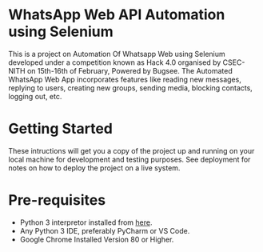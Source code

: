 # WhatsApp Web API Automation using Selenium
This is a project on Automation Of Whatsapp Web using Selenium developed under a competition known as Hack 4.0 organised by CSEC-NITH on 15th-16th of February, Powered by Bugsee. The Automated WhatsApp Web App incorporates features like reading new messages, replying to users, creating new groups, sending media, blocking contacts, logging out, etc.
# Getting Started
These intructions will get you a copy of the project up and running on your local machine for development and testing purposes. See deployment for notes on how to deploy the project on a live system.
# Pre-requisites
- Python 3 interpretor installed from [here](https:/www.python.org).
- Any Python 3 IDE, preferably PyCharm or VS Code.
- Google Chrome Installed Version 80 or Higher.

